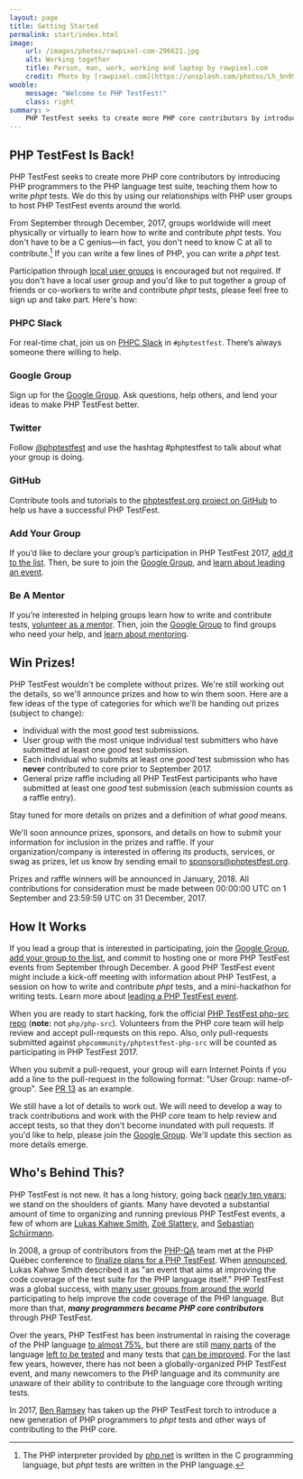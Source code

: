 ```yaml
---
layout: page
title: Getting Started
permalink: start/index.html
image:
    url: /images/photos/rawpixel-com-296621.jpg
    alt: Working together
    title: Person, man, work, working and laptop by rawpixel.com
    credit: Photo by [rawpixel.com](https://unsplash.com/photos/Lh_bn9SgRSY).
wooble:
    message: "Welcome to PHP TestFest!"
    class: right
summary: >
    PHP TestFest seeks to create more PHP core contributors by introducing PHP programmers to the PHP language test suite, teaching them how to write _phpt_ tests.
---
```


## PHP TestFest Is Back!

PHP TestFest seeks to create more PHP core contributors by introducing PHP programmers to the PHP language test suite, teaching them how to write _phpt_ tests. We do this by using our relationships with PHP user groups to host PHP TestFest events around the world.

From September through December, 2017, groups worldwide will meet physically or virtually to learn how to write and contribute _phpt_ tests. You don't have to be a C genius—in fact, you don't need to know C at all to contribute.[^phpcore] If you can write a few lines of PHP, you can write a _phpt_ test.

Participation through [local user groups](/groups/2017) is encouraged but not required. If you don't have a local user group and you'd like to put together a group of friends or co-workers to write and contribute _phpt_ tests, please feel free to sign up and take part. Here's how:

<div class="row">
    <div class="3u 6u(medium) 12u$(small)">
        <h3><span class="icon fa-slack"></span>PHPC Slack</h3>
        <p>For real-time chat, join us on <a href="http://slack.phpcommunity.org/">PHPC Slack</a> in <code>#phptestfest</code>. There&rsquo;s always someone there willing to help.</p>
    </div>
    <div class="3u 6u$(medium) 12u$(small)">
        <h3><span class="icon fa-comments-o"></span>Google Group</h3>
        <p>Sign up for the <a href="https://groups.google.com/a/phpcommunity.org/group/testfest/">Google Group</a>. Ask questions, help others, and lend your ideas to make PHP TestFest better.</p>
    </div>
    <div class="3u 6u(medium) 12u$(small)">
        <h3><span class="icon fa-twitter"></span>Twitter</h3>
        <p>Follow <a href="https://twitter.com/phptestfest">@phptestfest</a> and use the hashtag #phptestfest to talk about what your group is doing.</p>
    </div>
    <div class="3u$ 6u$(medium) 12u$(small)">
        <h3><span class="icon fa-github"></span>GitHub</h3>
        <p>Contribute tools and tutorials to the <a href="https://github.com/phpcommunity/phptestfest.org">phptestfest.org project on GitHub</a> to help us have a successful PHP TestFest.</p>
    </div>
    <div class="6u 12u$(small)">
        <h3><span class="icon fa-users"></span>Add Your Group</h3>
        <p>If you&rsquo;d like to declare your group&rsquo;s participation in PHP TestFest 2017, <a href="https://github.com/phpcommunity/phptestfest.org/edit/master/docs/_data/groups/2017.yml">add it to the list</a>. Then, be sure to join the <a href="https://groups.google.com/a/phpcommunity.org/group/testfest/">Google Group</a>, and <a href="/lead/">learn about leading an event</a>.</p>
    </div>
    <div class="6u$ 12u$(small)">
        <h3><span class="icon fa-graduation-cap"></span>Be A Mentor</h3>
        <p>If you&rsquo;re interested in helping groups learn how to write and contribute tests, <a href="https://github.com/phpcommunity/phptestfest.org/edit/master/docs/_data/mentors/2017.yml">volunteer as a mentor</a>. Then, join the <a href="https://groups.google.com/a/phpcommunity.org/group/testfest/">Google Group</a> to find groups who need your help, and <a href="/mentors/">learn about mentoring</a>.</p>
    </div>
</div>

## Win Prizes!

PHP TestFest wouldn't be complete without prizes. We're still working out the details, so we'll announce prizes and how to win them soon. Here are a few ideas of the type of categories for which we'll be handing out prizes (subject to change):

* Individual with the most _good_ test submissions.
* User group with the most unique individual test submitters who have submitted at least one _good_ test submission.
* Each individual who submits at least one _good_ test submission who has **never** contributed to core prior to September 2017.
* General prize raffle including all PHP TestFest participants who have submitted at least one _good_ test submission (each submission counts as a raffle entry).

Stay tuned for more details on prizes and a definition of what _good_ means.

We'll soon announce prizes, sponsors, and details on how to submit your information for inclusion in the prizes and raffle. If your organization/company is interested in offering its products, services, or swag as prizes, let us know by sending email to <sponsors@phptestfest.org>.

Prizes and raffle winners will be announced in January, 2018. All contributions for consideration must be made between 00:00:00 UTC on 1 September and 23:59:59 UTC on 31 December, 2017.

## How It Works

If you lead a group that is interested in participating, join the [Google Group](https://groups.google.com/a/phpcommunity.org/group/testfest/), [add your group to the list](/groups/2017/), and commit to hosting one or more PHP TestFest events from September through December. A good PHP TestFest event might include a kick-off meeting with information about PHP TestFest, a session on how to write and contribute _phpt_ tests, and a mini-hackathon for writing tests. Learn more about [leading a PHP TestFest event](/lead/).

When you are ready to start hacking, fork the official [PHP TestFest php-src repo](https://github.com/phpcommunity/phptestfest-php-src) (**note:** not `php/php-src`). Volunteers from the PHP core team will help review and accept pull-requests on this repo. Also, only pull-requests submitted against `phpcommunity/phptestfest-php-src` will be counted as participating in PHP TestFest 2017.

When you submit a pull-request, your group will earn Internet Points if you add a line to the pull-request in the following format: "User Group: name-of-group". See [PR 13](https://github.com/phpcommunity/phptestfest-php-src/pull/13) as an example.

We still have a lot of details to work out. We will need to develop a way to track contributions and work with the PHP core team to help review and accept tests, so that they don't become inundated with pull requests. If you'd like to help, please join the [Google Group](https://groups.google.com/a/phpcommunity.org/group/testfest/). We'll update this section as more details emerge.

## Who's Behind This?

PHP TestFest is not new. It has a long history, going back [nearly ten years](https://wiki.php.net/qa/testfest); we stand on the shoulders of giants. Many have devoted a substantial amount of time to organizing and running previous PHP TestFest events, a few of whom are [Lukas Kahwe Smith](https://twitter.com/lsmith), [Zoë Slattery](http://zoah.co.uk/), and [Sebastian Schürmann](http://sebs.github.io/).

In 2008, a group of contributors from the [PHP-QA](https://qa.php.net/) team met at the PHP Québec conference to [finalize plans for a PHP TestFest](http://news.php.net/php.qa/64083). When [announced](http://news.php.net/php.qa/64129), Lukas Kahwe Smith described it as "an event that aims at improving the code coverage of the test suite for the PHP language itself." PHP TestFest was a global success, with [many user groups from around the world](https://wiki.php.net/qa/testfest-2009) participating to help improve the code coverage of the PHP language. But more than that, _**many programmers became PHP core contributors**_ through PHP TestFest.

Over the years, PHP TestFest has been instrumental in raising the coverage of the PHP language [to almost 75%](http://gcov.php.net/), but there are still [many parts](http://gcov.php.net/PHP_7_2/lcov_html/) of the language [left to be tested](http://gcov.php.net/viewer.php?version=PHP_7_2&func=tested_functions) and many tests that [can be improved](http://gcov.php.net/viewer.php?version=PHP_7_2&func=tests). For the last few years, however, there has not been a globally-organized PHP TestFest event, and many newcomers to the PHP language and its community are unaware of their ability to contribute to the language core through writing tests.

In 2017, [Ben Ramsey](https://benramsey.com/) has taken up the PHP TestFest torch to introduce a new generation of PHP programmers to _phpt_ tests and other ways of contributing to the PHP core.



[^phpcore]: The PHP interpreter provided by [php.net](https://php.net) is written in the C programming language, but _phpt_ tests are written in the PHP language.

